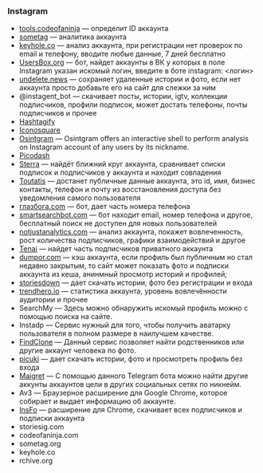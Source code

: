 ### Instagram

* [tools.codeofaninja](https://www.codeofaninja.com/tools/) — определит ID аккаунта
* [sometag](http://ww1.sometag.org/?usid=20&utid=12777585846) — аналитика аккаунта
* [keyhole.co](https://keyhole.co/) — анализ аккаунта, при регистрации нет проверок по email и телефону, вводите любые данные, 7 дней бесплатно
* [UsersBox.org](https://usersbox.org/) — бот, найдет аккаунты в ВК у которых в поле Instagram указан искомый логин, введите в боте  instagram: <логин>
* [undelete.news](http://ww7.undelete.news/?usid=15&utid=28442490317) — сохраняет удаленные истории и фото, если нет аккаунта просто добавьте его на сайт для слежки за ним
* @instagent_bot — скачивает посты, истории, igtv, коллекции подписчиков, профили подписок, может достать телефоны, почты подписчиков и прочее
* [Hashtagify](http://hashtagify.me)
* [Iconosquare](http://iconosquare.com)
* [Osintgram](https://github.com/Datalux/Osintgram) — Osintgram offers an interactive shell to perform analysis on Instagram account of any users by its nickname. 
* [Picodash](https://www.picodash.com)
* [Sterra](https://github.com/novitae/sterraxcyl) — найдёт ближний круг аккаунта, сравнивает списки подписок и подписчиков у аккаунта и находит совпадения
* [Toutatis](https://github.com/megadose/toutatis) — достанет публичные данные аккаунта, это id, имя, бизнес контакты, телефон и почту из восстановления доступа без уведомления самого пользователя
* [глазбога.com](https://глазбога.com/) — бот, дает часть номера телефона
* [smartsearchbot.com](https://t.me/smsearcherbot/) — бот находит email, номер телефона и другое, бесплатный поиск не доступен для новых пользователей
* [notjustanalytics.com](https://www.notjustanalytics.com/?gad_source=1&gclid=Cj0KCQjwgJyyBhCGARIsAK8LVLNmQqid4bjZl10se_07u9LfOzm9a6eHs8QjErkapYG-OFeDJFLny4MaApitEALw_wcB) — анализ аккаунта, покажет вовлеченность, рост количества подписчиков, графики взаимодействий и другое
* [Tenai](https://github.com/novitae/Tenai) — найдет часть подписчиков приватного аккаунта
* [dumpor.com](https://dumpoir.com/) — кэш аккаунта, если профиль был публичным но стал недавно закрытым, то сайт может показать фото и подписки аккаунта из кеша, анинмный просмотр историй и профилей;
* [storiesdown](https://storiesdown.com/) — дает скачать истории, фото без регистрации и входа
* [trendhero.io](https://trendhero.io/) — статистика аккаунта, уровень вовлечённости аудитории и прочее
* SearchMy — Здесь можно обнаружить искомый профиль можно с помощью поиска на сайте.
* Instadp — Сервис нужный для того, чтобы получить аватарку пользователя в полном размере в наилучшем качестве.
* [FindClone](https://findclone.ru/) — Данный сервис позволяет найти родственников или другие аккаунт человека по фото.
* [picuki](https://www.picuki.com/) — дает скачать истории, фото и просмотреть профиль без входа
* [Maigret](https://t.me/osint_maigret_bot) — С помощью данного Telegram бота можно найти другие аккунты аккаунтов цели в других социальных сетях по никнейм. 
* Av3 — Браузерное расширение для Google Chrome, которое собирает и выдает информацию об аккаунте.
* [InsFo](https://chromewebstore.google.com/detail/insfo-ig-follower-export/bckleejkdhlponanidmjfjdigpahlado?pli=1) — расширение для Chrome, скачивает всех подписчиков и подписки аккаунта
* storiesig.com 
* codeofaninja.com 
* sometag.org 
* keyhole.co 
* rchive.org 
